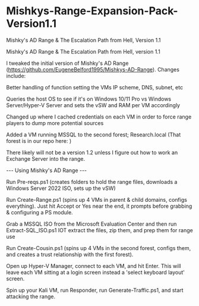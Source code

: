 # Mishkys-Range-Expansion-Pack-Version1.1
Mishky's AD Range &amp; The Escalation Path from Hell, Version 1.1

Mishky's AD Range & The Escalation Path from Hell, version 1.1

I tweaked the initial version of Mishky's AD Range (https://github.com/EugeneBelford1995/Mishkys-AD-Range). Changes include:

Better handling of function setting the VMs IP scheme, DNS, subnet, etc

Queries the host OS to see if it's on Windows 10/11 Pro vs Windows Server/Hyper-V Server and sets the vSW and RAM per VM accordingly

Changed up where I cached credentials on each VM in order to force range players to dump more potential sources

Added a VM running MSSQL to the second forest; Research.local (That forest is in our repo here: )

There likely will not be a version 1.2 unless I figure out how to work an Exchange Server into the range.

--- Using Mishky's AD Range ---

Run Pre-reqs.ps1 (creates folders to hold the range files, downloads a Windows Server 2022 ISO, sets up the vSW)

Run Create-Range.ps1 (spins up 4 VMs in parent & child domains, configs everything). Just hit Accept or Yes near the end, it prompts before grabbing & configuring a PS module.

Grab a MSSQL ISO from the Microsoft Evaluation Center and then run Extract-SQL_ISO.ps1 IOT extract the files, zip them, and prep them for range use

Run Create-Cousin.ps1 (spins up 4 VMs in the second forest, configs them, and creates a trust relationship with the first forest).

Open up Hyper-V Manager, connect to each VM, and hit Enter. This will leave each VM sitting at a login screen instead a 'select keyboard layout' screen.

Spin up your Kali VM, run Responder, run Generate-Traffic.ps1, and start attacking the range.
